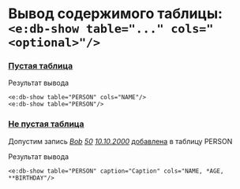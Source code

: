 # Вывод содержимого таблицы: `<e:db-show table="..." cols="<optional>"/>`

### [**Пустая таблица**](-)
Результат вывода 
   
    <e:db-show table="PERSON" cols="NAME"/>
    <e:db-show table="PERSON"/>

<div>
    <e:then>
        <e:db-show table="PERSON" cols="NAME"/>
        <e:db-show table="PERSON"/>
    </e:then>
</div>

### [**Не пустая таблица**](-)
Допустим запись *[Bob](- "#name") [50](- "#age") [10.10.2000](- "#bd")* [добавлена](- "c:assert-true=addRecord(#name, #age, #bd)") в таблицу PERSON

Результат вывода 
   
    <e:db-show table="PERSON" caption="Caption" cols="NAME, *AGE, **BIRTHDAY"/>

<div>
    <e:then>
        <e:db-show table="PERSON" caption="Caption" cols="NAME, *AGE, **BIRTHDAY"/>
    </e:then>
</div>